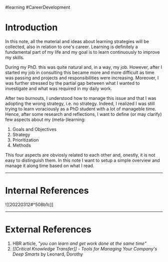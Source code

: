 #learning #CareerDevelopment 
# Introduction
In this note, all the material and ideas about learning strategies will be collected, also in relation to one's career. 
Learning is definitely a fundamental part of my life and my goal is to learn continuously to improve my skills. 

During my PhD. this was quite natural and, in a way, my job. However, after I started my job in consulting this became more and more difficult  as time was passing and projects and responsibilities were increasing. Moreover, I was further stressed by the partial gap between what I wanted to investigate and what was required in my daily work. 

After two burnouts, I understood how to manage this issue and that I was adopting the wrong strategy, i.e. no strategy.
Indeed, I realized I was still trying to learn voraciously as a PhD student with a lot of manageble time. Hence, after some research and reflections, I want to define (or may clarify) few aspects about my (meta-)learning:
1. Goals and Objectives
2. Strategy
3. Prioritization
4. Methods

This four aspects are obviosly related to each other and, onestly, it is not easy to distinguish them. In this note I want to setup a simple overview and manage it along time based on what I read. 

---

# Internal References

![[20220312#^508b1c]]

---

# External References

1. HBR article, *"you can learn and get work done at the same time"*
2. *[[Critical Knowledge Transfer]] - Tools for Managing Your Company's Deep Smarts* by Leonard, Dorothy